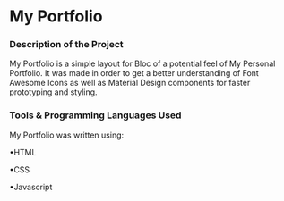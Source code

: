 # My Portfolio

### Description of the Project

My Portfolio is a simple layout for Bloc of a potential feel of My Personal Portfolio. It was made in order to get a better understanding of Font Awesome Icons as well as Material Design components for faster prototyping and styling. 



### Tools &  Programming Languages Used

My Portfolio was written using:

•HTML

•CSS

•Javascript

